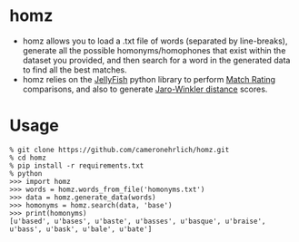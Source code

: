 # homz
- homz allows you to load a .txt file of words (separated by line-breaks), generate all the possible homonyms/homophones that exist within the dataset you provided, and then search for a word in the generated data to find all the best matches.
- homz relies on the [JellyFish](https://github.com/jamesturk/jellyfish) python library to perform [Match Rating](https://en.wikipedia.org/wiki/Match_rating_approach) comparisons, and also to generate [Jaro-Winkler distance](https://en.wikipedia.org/wiki/Jaro–Winkler_distance) scores.

# Usage
```
% git clone https://github.com/cameronehrlich/homz.git
% cd homz
% pip install -r requirements.txt
% python
>>> import homz
>>> words = homz.words_from_file('homonyms.txt')
>>> data = homz.generate_data(words)
>>> homonyms = homz.search(data, 'base')
>>> print(homonyms)
[u'based', u'bases', u'baste', u'basses', u'basque', u'braise', u'bass', u'bask', u'bale', u'bate']
```
